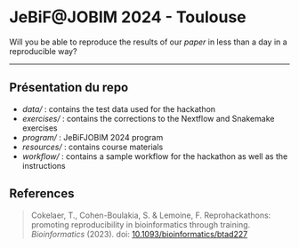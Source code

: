 # JeBiF@JOBIM 2024 - Toulouse

Will you be able to reproduce the results of our _paper_ in less than a day in a reproducible way?

---

## Présentation du repo

- *data/* : contains the test data used for the hackathon
- *exercises/* : contains the corrections to the Nextflow and Snakemake exercises
- *program/* : JeBiFJOBIM 2024 program
- *resources/* : contains course materials
- *workflow/* : contains a sample workflow for the hackathon as well as the instructions

## References

> Cokelaer, T., Cohen-Boulakia, S. & Lemoine, F. 
> Reprohackathons: promoting reproducibility in bioinformatics through training.
> _Bioinformatics_ (2023). doi: [10.1093/bioinformatics/btad227](https://doi.org/10.1093/bioinformatics/btad227)

